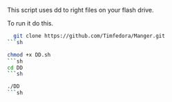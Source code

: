 This script uses dd to right files on your flash drive.

To run it do this.

 ```sh
   git clone https://github.com/Timfedora/Manger.git
```sh

chmod +x DD.sh
```sh
cd DD
```sh

./DD
```sh
